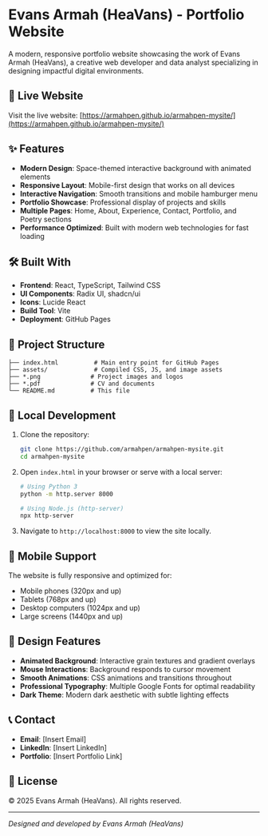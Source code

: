 # Evans Armah (HeaVans) - Portfolio Website

A modern, responsive portfolio website showcasing the work of Evans Armah (HeaVans), a creative web developer and data analyst specializing in designing impactful digital environments.

## 🚀 Live Website

Visit the live website: [https://armahpen.github.io/armahpen-mysite/](https://armahpen.github.io/armahpen-mysite/)

## ✨ Features

- **Modern Design**: Space-themed interactive background with animated elements
- **Responsive Layout**: Mobile-first design that works on all devices
- **Interactive Navigation**: Smooth transitions and mobile hamburger menu
- **Portfolio Showcase**: Professional display of projects and skills
- **Multiple Pages**: Home, About, Experience, Contact, Portfolio, and Poetry sections
- **Performance Optimized**: Built with modern web technologies for fast loading

## 🛠️ Built With

- **Frontend**: React, TypeScript, Tailwind CSS
- **UI Components**: Radix UI, shadcn/ui
- **Icons**: Lucide React
- **Build Tool**: Vite
- **Deployment**: GitHub Pages

## 📁 Project Structure

```
├── index.html          # Main entry point for GitHub Pages
├── assets/             # Compiled CSS, JS, and image assets
├── *.png              # Project images and logos
├── *.pdf              # CV and documents
└── README.md          # This file
```

## 🚀 Local Development

1. Clone the repository:
   ```bash
   git clone https://github.com/armahpen/armahpen-mysite.git
   cd armahpen-mysite
   ```

2. Open `index.html` in your browser or serve with a local server:
   ```bash
   # Using Python 3
   python -m http.server 8000
   
   # Using Node.js (http-server)
   npx http-server
   ```

3. Navigate to `http://localhost:8000` to view the site locally.

## 📱 Mobile Support

The website is fully responsive and optimized for:
- Mobile phones (320px and up)
- Tablets (768px and up)
- Desktop computers (1024px and up)
- Large screens (1440px and up)

## 🎨 Design Features

- **Animated Background**: Interactive grain textures and gradient overlays
- **Mouse Interactions**: Background responds to cursor movement
- **Smooth Animations**: CSS animations and transitions throughout
- **Professional Typography**: Multiple Google Fonts for optimal readability
- **Dark Theme**: Modern dark aesthetic with subtle lighting effects

## 📞 Contact

- **Email**: [Insert Email]
- **LinkedIn**: [Insert LinkedIn]
- **Portfolio**: [Insert Portfolio Link]

## 📄 License

© 2025 Evans Armah (HeaVans). All rights reserved.

---

*Designed and developed by Evans Armah (HeaVans)*